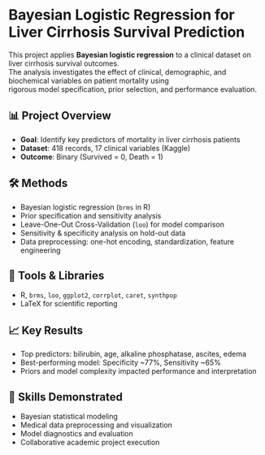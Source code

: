 # Bayesian Logistic Regression for Liver Cirrhosis Survival Prediction

This project applies **Bayesian logistic regression** to a clinical dataset on liver cirrhosis survival outcomes.  
The analysis investigates the effect of clinical, demographic, and biochemical variables on patient mortality using  
rigorous model specification, prior selection, and performance evaluation.

## 📊 Project Overview
- **Goal**: Identify key predictors of mortality in liver cirrhosis patients
- **Dataset**: 418 records, 17 clinical variables (Kaggle)
- **Outcome**: Binary (Survived = 0, Death = 1)

## 🛠 Methods
- Bayesian logistic regression (`brms` in R)
- Prior specification and sensitivity analysis
- Leave-One-Out Cross-Validation (`loo`) for model comparison
- Sensitivity & specificity analysis on hold-out data
- Data preprocessing: one-hot encoding, standardization, feature engineering

## 🧰 Tools & Libraries
- R, `brms`, `loo`, `ggplot2`, `corrplot`, `caret`, `synthpop`
- LaTeX for scientific reporting

## 📈 Key Results
- Top predictors: bilirubin, age, alkaline phosphatase, ascites, edema
- Best-performing model: Specificity ~77%, Sensitivity ~65%
- Priors and model complexity impacted performance and interpretation

## 🔑 Skills Demonstrated
- Bayesian statistical modeling
- Medical data preprocessing and visualization
- Model diagnostics and evaluation
- Collaborative academic project execution
